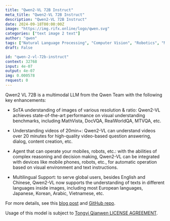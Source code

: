 ```yaml
---
title: "Qwen2-VL 72B Instruct"
meta_title: "Qwen2-VL 72B Instruct"
description: "Qwen2-VL 72B Instruct"
date: 2024-09-18T00:00:00Z
image: "https://img.rifx.online/logo/qwen.svg"
categories: ["text image 2 text"]
author: "qwen"
tags: ["Natural Language Processing", "Computer Vision", "Robotics", "Machine Learning"]
draft: False

id: "qwen-2-vl-72b-instruct"
context: 32768
input: 4e-07
output: 4e-07
img: 0.000578
request: 0
---
```


Qwen2 VL 72B is a multimodal LLM from the Qwen Team with the following key enhancements:

- SoTA understanding of images of various resolution & ratio: Qwen2-VL achieves state-of-the-art performance on visual understanding benchmarks, including MathVista, DocVQA, RealWorldQA, MTVQA, etc.

- Understanding videos of 20min+: Qwen2-VL can understand videos over 20 minutes for high-quality video-based question answering, dialog, content creation, etc.

- Agent that can operate your mobiles, robots, etc.: with the abilities of complex reasoning and decision making, Qwen2-VL can be integrated with devices like mobile phones, robots, etc., for automatic operation based on visual environment and text instructions.

- Multilingual Support: to serve global users, besides English and Chinese, Qwen2-VL now supports the understanding of texts in different languages inside images, including most European languages, Japanese, Korean, Arabic, Vietnamese, etc.

For more details, see this [blog post](https://qwenlm.github.io/blog/qwen2-vl/) and [GitHub repo](https://github.com/QwenLM/Qwen2-VL).

Usage of this model is subject to [Tongyi Qianwen LICENSE AGREEMENT](https://huggingface.co/Qwen/Qwen1.5-110B-Chat/blob/main/LICENSE).

